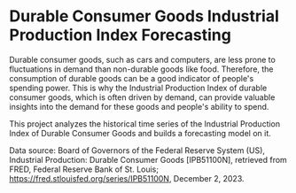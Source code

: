 # Durable Consumer Goods Industrial Production Index Forecasting

Durable consumer goods, such as cars and computers, are less prone to fluctuations in demand than non-durable goods like food. Therefore, the consumption of durable goods can be a good indicator of people's spending power. This is why the Industrial Production Index of durable consumer goods, which is often driven by demand, can provide valuable insights into the demand for these goods and people's ability to spend.

This project analyzes the historical time series of the Industrial Production Index of Durable Consumer Goods and builds a forecasting model on it.

Data source:
Board of Governors of the Federal Reserve System (US), Industrial Production: Durable Consumer Goods [IPB51100N], retrieved from FRED, Federal Reserve Bank of St. Louis; https://fred.stlouisfed.org/series/IPB51100N, December 2, 2023.
